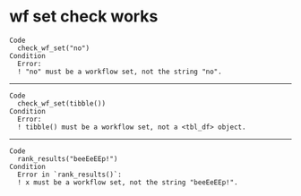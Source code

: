 # wf set check works

    Code
      check_wf_set("no")
    Condition
      Error:
      ! "no" must be a workflow set, not the string "no".

---

    Code
      check_wf_set(tibble())
    Condition
      Error:
      ! tibble() must be a workflow set, not a <tbl_df> object.

---

    Code
      rank_results("beeEeEEp!")
    Condition
      Error in `rank_results()`:
      ! x must be a workflow set, not the string "beeEeEEp!".

